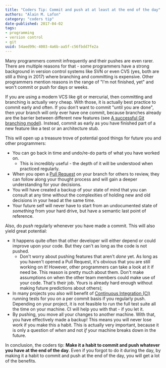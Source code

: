 ```yaml
---
title: "Coders Tip: Commit and push at at least at the end of the day"
authors: "Alain M. Lafon"
category: "coders tip"
date-published: 2017-04-02
tags: 
- programming
- version control
- git
uuid: 54aed99c-4003-4a6b-aa5f-c56fbdd7fe2a
---
```


Many programmers commit infrequently and their pushes are even rarer.
There are multiple reasons for that - some programmers have a strong
background in version control systems like SVN or even CVS (yes, both
are still a thing in 2017) where branching and committing is
expensive. Other programmers mention reasons in the range of "I'm not
finished, yet" and won't commit or push for days or weeks.

If you are using a modern VCS like git or mercurial, then committing
and branching is actually very cheap. With those, it is actually best
practice to commit early and often. If you don't want to commit "until
you are done", then your branch will only ever have one commit,
because branches already are the barrier between different new
features (see <a
href="http://nvie.com/posts/a-successful-git-branching-model/"
target="_blank">A successful Git branching model</a>). Instead, commit
as early as you have finished part of a new feature like a test or an
architecture stub.

This will open up a treasure trove of potential good things for future
you and other programmers:

- You can go back in time and undo/re-do parts of what you have worked
  on.
    - This is incredibly useful - the depth of it will be understood
      when practiced regularly.
- When you open a
  [Pull Request](https://help.github.com/articles/about-pull-requests/)
  on your branch for others to review, they can follow along your
  thought process and will gain a deeper understanding for your
  decisions.
- You will have created a backup of your state of mind that you can
    consult at any time without the complexities of holding new and
    old decisions in your head at the same time.
- Your future self will never have to start from an undocumented state
  of _something_ from your hard drive, but have a semantic last point of
  reference.

Also, do _push_ regularly whenever you have made a commit. This will
also yield great potential:

- It happens quite often that other developer will either depend or
  could improve upon your code. But they can't as long as the code is
  not pushed.
    - Don't worry about pushing features that aren't _done_ yet. As
      long as you haven't opened a Pull Request, it's obvious that you
      are still working on it! However, other programmers can take a
      look at it if need be. This reason is pretty much about them.
      Don't make assumptions on when the other team members could make
      use of your code. That's their job. Yours is already hard enough
      without making future predictions about others(;
- In many projects you also will benefit of
  [Continuous Integration (CI)](https://martinfowler.com/articles/continuousIntegration.html)
  running tests for you on a per commit basis if you regularly push.
  Depending on your project, it is not feasible to run the full test
  suite all the time on your machine. CI will help you with that - if
  you let it.
- By pushing, you move all your changes to another machine. With that,
  you have effectively made a backup! This means you will never lose
  work if you make this a habit. This is actually very important,
  because it is only a question of _when_ and not _if_ your machine
  breaks down in the future.

In conclusion, the coders tip: **Make it a habit to commit and push
whatever you have at the end of the day**. Even if you forgot to do it
during the day, by making it a habit to commit and push at the end of
the day, you will get a lot of the benefits.
